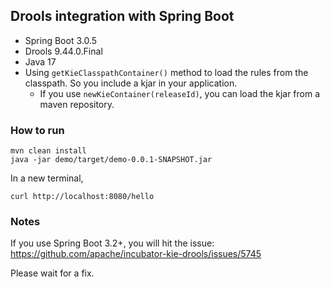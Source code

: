 ## Drools integration with Spring Boot

- Spring Boot 3.0.5
- Drools 9.44.0.Final
- Java 17
- Using `getKieClasspathContainer()` method to load the rules from the classpath. So you include a kjar in your application.
    - If you use `newKieContainer(releaseId)`, you can load the kjar from a maven repository.

### How to run

```shell
mvn clean install
java -jar demo/target/demo-0.0.1-SNAPSHOT.jar
```

In a new terminal,
```shell
curl http://localhost:8080/hello
```
### Notes

If you use Spring Boot 3.2+, you will hit the issue: https://github.com/apache/incubator-kie-drools/issues/5745

Please wait for a fix.